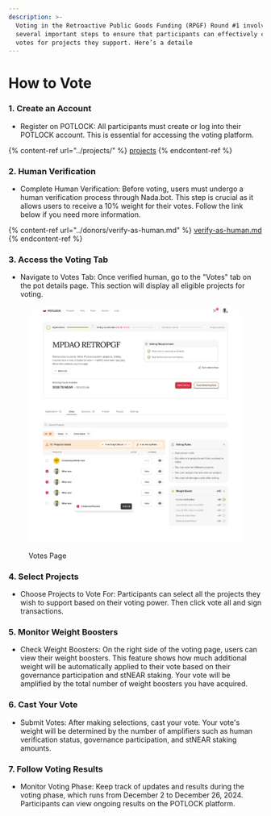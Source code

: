 ```yaml
---
description: >-
  Voting in the Retroactive Public Goods Funding (RPGF) Round #1 involves
  several important steps to ensure that participants can effectively cast their
  votes for projects they support. Here’s a detaile
---
```


# How to Vote

### 1. Create an Account

* Register on POTLOCK: All participants must create or log into their POTLOCK account. This is essential for accessing the voting platform.

{% content-ref url="../projects/" %}
[projects](../projects/)
{% endcontent-ref %}

### 2. Human Verification

* Complete Human Verification: Before voting, users must undergo a human verification process through Nada.bot. This step is crucial as it allows users to receive a 10% weight for their votes.  Follow the link below if you need more information.&#x20;

{% content-ref url="../donors/verify-as-human.md" %}
[verify-as-human.md](../donors/verify-as-human.md)
{% endcontent-ref %}

### 3. Access the Voting Tab

* Navigate to Votes Tab: Once verified human, go to the "Votes" tab on the pot details page. This section will display all eligible projects for voting.

<figure><img src="../../.gitbook/assets/image (25).png" alt=""><figcaption><p>Votes Page</p></figcaption></figure>

### 4. Select Projects

* Choose Projects to Vote For: Participants can select all the projects they wish to support based on their voting power. Then click vote all and sign transactions.

### 5. Monitor Weight Boosters

* Check Weight Boosters: On the right side of the voting page, users can view their weight boosters. This feature shows how much additional weight will be automatically applied to their vote based on their governance participation and stNEAR staking. Your vote will be amplified by the total number of weight boosters you have acquired.

### 6. Cast Your Vote

* Submit Votes: After making selections, cast your vote. Your vote's weight will be determined by the number of amplifiers such as human verification status, governance participation, and stNEAR staking amounts.

### 7. Follow Voting Results

* Monitor Voting Phase: Keep track of updates and results during the voting phase, which runs from December 2 to December 26, 2024. Participants can view ongoing results on the POTLOCK platform.

###
